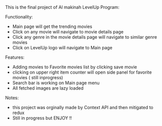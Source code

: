 This is the final project of Al makinah LevelUp Program:

Functionality:
  - Main page will get the trending movies
  - Click on any movie will navigate to movie details page
  - Click any genre in the movie details page will navigate to similar genre movies
  - Click on LevelUp logo will navigate to Main page

Features: 
  - Adding movies to Favorite movies list by clicking save movie
  - clicking on upper right item counter will open side panel for favorite movies ( still inprogress)
  - Search bar is working on Main page menu
  - All fetched images are lazy loaded

Notes: 
  - this project was orginally made by Context API and then mitigated to redux 
  - Still in progress but ENJOY !!